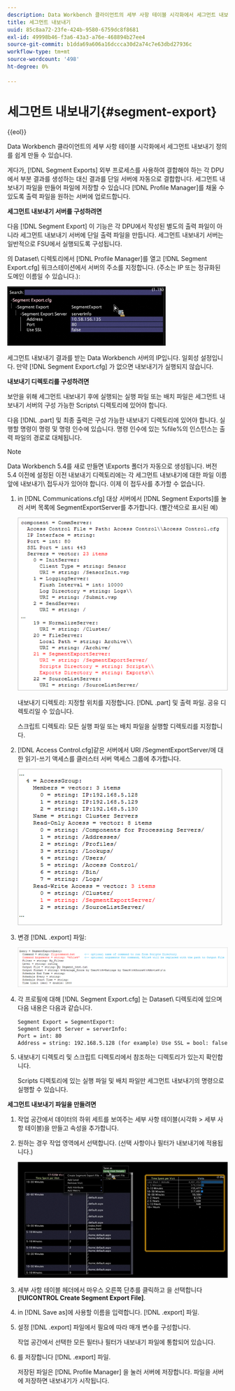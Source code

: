 ```yaml
---
description: Data Workbench 클라이언트의 세부 사항 테이블 시각화에서 세그먼트 내보내기 정의를 쉽게 만들 수 있습니다.
title: 세그먼트 내보내기
uuid: 85c8aa72-23fe-424b-9580-6759dc8f8681
exl-id: 49998b46-f3a6-43a3-a76e-468894b27ee4
source-git-commit: b1dda69a606a16dccca30d2a74c7e63dbd27936c
workflow-type: tm+mt
source-wordcount: '498'
ht-degree: 0%

---
```


# 세그먼트 내보내기{#segment-export}

{{eol}}

Data Workbench 클라이언트의 세부 사항 테이블 시각화에서 세그먼트 내보내기 정의를 쉽게 만들 수 있습니다.

게다가, [!DNL Segment Exports] 외부 프로세스를 사용하여 결합해야 하는 각 DPU에서 부분 결과를 생성하는 대신 결과를 단일 서버에 자동으로 결합합니다. 세그먼트 내보내기 파일을 만들어 파일에 저장할 수 있습니다 [!DNL Profile Manager]를 채울 수 있도록 출력 파일을 원하는 서버에 업로드합니다.

**세그먼트 내보내기 서버를 구성하려면**

다음 [!DNL Segment Export] 이 기능은 각 DPU에서 작성된 별도의 출력 파일이 아니라 세그먼트 내보내기 서버에 단일 출력 파일을 만듭니다. 세그먼트 내보내기 서버는 일반적으로 FSU에서 실행되도록 구성됩니다.

의 Dataset\ 디렉토리에서 [!DNL Profile Manager]를 열고 [!DNL Segment Export.cfg] 워크스테이션에서 서버의 주소를 지정합니다. (주소는 IP 또는 정규화된 도메인 이름일 수 있습니다.):

![](assets/segment_export_cfg.png)

세그먼트 내보내기 결과를 받는 Data Workbench 서버의 IP입니다. 일회성 설정입니다. 만약 [!DNL Segment Export.cfg] 가 없으면 내보내기가 실행되지 않습니다.

**내보내기 디렉토리를 구성하려면**

보안을 위해 세그먼트 내보내기 후에 실행되는 실행 파일 또는 배치 파일은 세그먼트 내보내기 서버의 구성 가능한 Scripts\ 디렉토리에 있어야 합니다.

다음 [!DNL .part] 및 최종 출력은 구성 가능한 내보내기 디렉토리에 있어야 합니다. 실행할 명령이 명령 및 명령 인수에 있습니다. 명령 인수에 있는 %file%의 인스턴스는 출력 파일의 경로로 대체됩니다.

>[!NOTE]
>
>Data Workbench 5.4를 새로 만들면 \Exports 폴더가 자동으로 생성됩니다. 버전 5.4 이전에 설정된 이전 내보내기 디렉토리에는 각 세그먼트 내보내기에 대한 파일 이름 앞에 내보내기\ 접두사가 있어야 합니다. 이제 이 접두사를 추가할 수 없습니다.

1. in [!DNL Communications.cfg] 대상 서버에서 [!DNL Segment Exports]를 눌러 서버 목록에 SegmentExportServer를 추가합니다. (빨간색으로 표시된 예)

   ![](assets/communications_cfg_example.png)

   내보내기 디렉토리: 지정할 위치를 지정합니다. [!DNL .part] 및 출력 파일. 공유 디렉토리일 수 있습니다.

   스크립트 디렉토리: 모든 실행 파일 또는 배치 파일을 실행할 디렉토리를 지정합니다.

1. [!DNL Access Control.cfg]같은 서버에서 URI /SegmentExportServer/에 대한 읽기-쓰기 액세스를 클러스터 서버 액세스 그룹에 추가합니다.

   ![](assets/accesscontrol_cfg_example.png)

1. 변경 [!DNL .export] 파일:

   ![](assets/segment_export_query_example.png)

1. 각 프로필에 대해 [!DNL Segment Export.cfg] 는 Dataset\ 디렉토리에 있으며 다음 내용은 다음과 같습니다.

   ```
   Segment Export = SegmentExport:
   Segment Export Server = serverInfo:
   Port = int: 80
   Address = string: 192.168.5.128 (for example) Use SSL = bool: false
   ```

1. 내보내기 디렉토리 및 스크립트 디렉토리에서 참조하는 디렉토리가 있는지 확인합니다.

   Scripts 디렉토리에 있는 실행 파일 및 배치 파일만 세그먼트 내보내기의 명령으로 실행할 수 있습니다.

**세그먼트 내보내기 파일을 만들려면**

1. 작업 공간에서 데이터의 하위 세트를 보여주는 세부 사항 테이블(시각화 > 세부 사항 테이블)을 만들고 속성을 추가합니다.
1. 원하는 경우 작업 영역에서 선택합니다. (선택 사항이나 필터가 내보내기에 적용됩니다.)

   ![](assets/create_segment_export_file.png)

1. 세부 사항 테이블 헤더에서 마우스 오른쪽 단추를 클릭하고 을 선택합니다 **[!UICONTROL Create Segment Export File]**.
1. in [!DNL Save as]에 사용할 이름을 입력합니다. [!DNL .export] 파일.
1. 설정 [!DNL .export] 파일에서 필요에 따라 매개 변수를 구성합니다.

   작업 공간에서 선택한 모든 필터나 필터가 내보내기 파일에 통합되어 있습니다.

1. 를 저장합니다 [!DNL .export] 파일.

   저장된 파일은 [!DNL Profile Manager] 을 눌러 서버에 저장합니다. 파일을 서버에 저장하면 내보내기가 시작됩니다.
